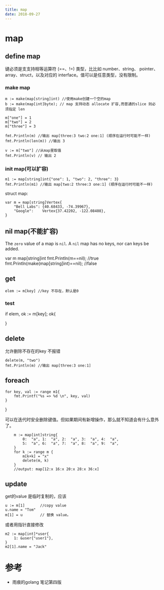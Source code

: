 ```yaml
---
title: map
date: 2018-09-27
---
```

# map

## define map
键必须是⽀支持相等运算符 (==、!=) 类型，⽐比如 number、string、 pointer、array、struct，以及对应的 interface。值可以是任意类型，没有限制。

### make map

    m := make(map[string]int) //使用make创建一个空的map
    b := make(map[int]byte); // map 支持动态 allocate 扩容,而普通的slice 则必须指定 len

    m["one"] = 1
    m["two"] = 2
    m["three"] = 3

    fmt.Println(m) //输出 map[three:3 two:2 one:1] (顺序在运行时可能不一样)
    fmt.Println(len(m)) //输出 3

    v := m["two"] //从map里取值
    fmt.Println(v) // 输出 2

### init map(可以扩容)

    m1 := map[string]int{"one": 1, "two": 2, "three": 3}
    fmt.Println(m1) //输出 map[two:2 three:3 one:1] (顺序在运行时可能不一样)

struct map:

    var m = map[string]Vertex{
    	"Bell Labs": {40.68433, -74.39967},
    	"Google":    Vertex{37.42202, -122.08408},
    }

## nil map(不能扩容)
The `zero` value of a map is `nil`. A `nil` map has no keys, nor can keys be added.

  var m map[string]int
  fmt.Println(m==nil); //true
  fmt.Println(make(map[string]int)==nil); //false

## get

    elem := m[key] //key 不存在，默认是0

### test

  if elem, ok := m[key]; ok{

  }

## delete
允许删除不存在的key 不报错

    delete(m, "two")
    fmt.Println(m) //输出 map[three:3 one:1]

## foreach

    for key, val := range m1{
        fmt.Printf("%s => %d \n", key, val)
    }
}

可以在迭代时安全删除键值。但如果期间有新增操作，那么就不知道会有什么意外了。

        m := map[int]string{
            0:  "a", 1:  "a", 2:  "a", 3:  "a", 4:  "a",
            5:  "a", 6:  "a", 7:  "a", 8:  "a", 9:  "a",
        }
        for k := range m {
            m[k+k] = "x"
            delete(m, k)
        }
        //output: map[12:x 16:x 20:x 28:x 36:x]

## update
get的value 是临时复制的，应该

    u := m[1]       //copy value
    u.name = "Tom"  
    m[1] = u        // 替换 value。

或者用指针直接修改

    m2 := map[int]*user{
        1: &user{"user1"},
    }
    m2[1].name = "Jack"

# 参考
- 雨痕的golang 笔记第四版